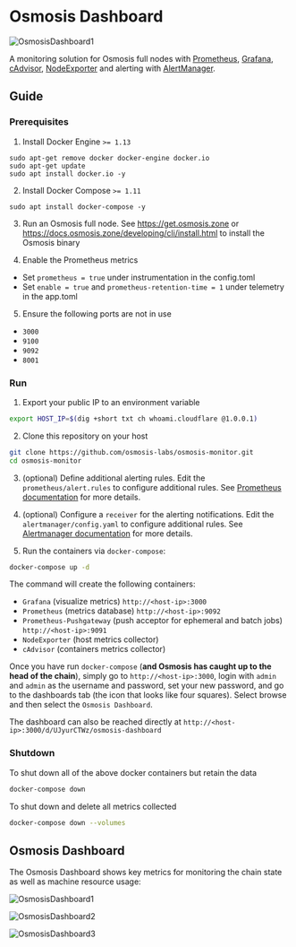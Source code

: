 Osmosis Dashboard
========

![OsmosisDashboard1](https://raw.githubusercontent.com/osmosis-labs/osmosis-monitor/master/screens/Osmosis_Dashboard_1.png)

A monitoring solution for Osmosis full nodes with [Prometheus](https://prometheus.io/), [Grafana](http://grafana.org/), [cAdvisor](https://github.com/google/cadvisor),
[NodeExporter](https://github.com/prometheus/node_exporter) and alerting with [AlertManager](https://github.com/prometheus/alertmanager).


## Guide 

### Prerequisites

1. Install Docker Engine `>= 1.13`
```
sudo apt-get remove docker docker-engine docker.io
sudo apt-get update
sudo apt install docker.io -y
```

2. Install Docker Compose `>= 1.11`
```
sudo apt install docker-compose -y
```

3. Run an Osmosis full node. See https://get.osmosis.zone or https://docs.osmosis.zone/developing/cli/install.html to install the Osmosis binary

4. Enable the Prometheus metrics
  - Set `prometheus = true` under instrumentation in the config.toml
  - Set `enable = true` and `prometheus-retention-time = 1` under telemetry in the app.toml

5. Ensure the following ports are not in use
  - `3000`
  - `9100`
  - `9092`
  - `8001`

### Run

1. Export your public IP to an environment variable

```bash
export HOST_IP=$(dig +short txt ch whoami.cloudflare @1.0.0.1)
```

2. Clone this repository on your host

```bash
git clone https://github.com/osmosis-labs/osmosis-monitor.git
cd osmosis-monitor
```

3. (optional) Define additional alerting rules. Edit the `prometheus/alert.rules` to configure additional rules. See [Prometheus documentation](https://prometheus.io/docs/prometheus/latest/configuration/alerting_rules/) for more details.

4. (optional) Configure a `receiver` for the alerting notifications. Edit the `alertmanager/config.yaml` to configure additional rules. See [Alertmanager documentation](https://prometheus.io/docs/alerting/latest/configuration/#receiver) for more details.

5. Run the containers via `docker-compose`:

```bash
docker-compose up -d
```

The command will create the following containers:

* `Grafana` (visualize metrics) `http://<host-ip>:3000`
* `Prometheus` (metrics database) `http://<host-ip>:9092`
* `Prometheus-Pushgateway` (push acceptor for ephemeral and batch jobs) `http://<host-ip>:9091`
* `NodeExporter` (host metrics collector)
* `cAdvisor` (containers metrics collector)

Once you have run `docker-compose` (**and Osmosis has caught up to the head of the chain**), simply go to `http://<host-ip>:3000`, login with `admin` and `admin` as the username and password, set your new password, and go to the dashboards tab (the icon that looks like four squares). Select browse and then select the `Osmosis Dashboard`. 

The dashboard can also be reached directly at `http://<host-ip>:3000/d/UJyurCTWz/osmosis-dashboard`

### Shutdown

To shut down all of the above docker containers but retain the data

```bash
docker-compose down
```

To shut down and delete all metrics collected

```bash
docker-compose down --volumes
```

## Osmosis Dashboard

The Osmosis Dashboard shows key metrics for monitoring the chain state as well as machine resource usage:

![OsmosisDashboard1](https://raw.githubusercontent.com/osmosis-labs/osmosis-monitor/master/screens/Osmosis_Dashboard_1.png)

![OsmosisDashboard2](https://raw.githubusercontent.com/osmosis-labs/osmosis-monitor/master/screens/Osmosis_Dashboard_2.png)

![OsmosisDashboard3](https://raw.githubusercontent.com/osmosis-labs/osmosis-monitor/master/screens/Osmosis_Dashboard_3.png)

